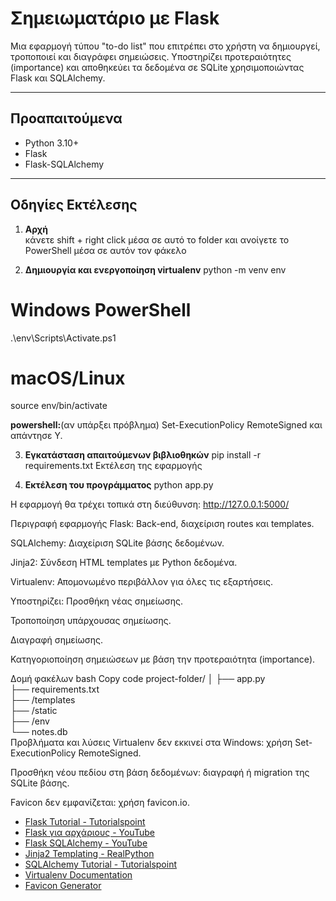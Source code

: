 # Σημειωματάριο με Flask

Μια εφαρμογή τύπου "to-do list" που επιτρέπει στο χρήστη να δημιουργεί, τροποποιεί και διαγράφει σημειώσεις. Υποστηρίζει προτεραιότητες (importance) και αποθηκεύει τα δεδομένα σε SQLite χρησιμοποιώντας Flask και SQLAlchemy.

---

## Προαπαιτούμενα

- Python 3.10+
- Flask
- Flask-SQLAlchemy

---

## Οδηγίες Εκτέλεσης

1. **Αρχή**  
κάνετε shift + right click μέσα σε αυτό το folder και ανοίγετε το PowerShell μέσα σε αυτόν τον φάκελο

2. **Δημιουργία και ενεργοποίηση virtualenv**
python -m venv env
# Windows PowerShell
.\env\Scripts\Activate.ps1
# macOS/Linux
source env/bin/activate

**powershell:**(αν υπάρξει πρόβλημα)
Set-ExecutionPolicy RemoteSigned
και απάντησε Y.

3. **Εγκατάσταση απαιτούμενων βιβλιοθηκών**
pip install -r requirements.txt
Εκτέλεση της εφαρμογής

4. **Εκτέλεση του προγράμματος**
python app.py

Η εφαρμογή θα τρέχει τοπικά στη διεύθυνση: http://127.0.0.1:5000/

Περιγραφή εφαρμογής
Flask: Back-end, διαχείριση routes και templates.

SQLAlchemy: Διαχείριση SQLite βάσης δεδομένων.

Jinja2: Σύνδεση HTML templates με Python δεδομένα.

Virtualenv: Απομονωμένο περιβάλλον για όλες τις εξαρτήσεις.

Υποστηρίζει:
Προσθήκη νέας σημείωσης.

Τροποποίηση υπάρχουσας σημείωσης.

Διαγραφή σημείωσης.

Κατηγοριοποίηση σημειώσεων με βάση την προτεραιότητα (importance).

Δομή φακέλων
bash
Copy code
project-folder/
│
├── app.py                  
├── requirements.txt        
├── /templates              
├── /static                 
├── /env                    
└── notes.db                 
Προβλήματα και λύσεις
Virtualenv δεν εκκινεί στα Windows: χρήση Set-ExecutionPolicy RemoteSigned.

Προσθήκη νέου πεδίου στη βάση δεδομένων: διαγραφή ή migration της SQLite βάσης.

Favicon δεν εμφανίζεται: χρήση favicon.io.
- [Flask Tutorial - Tutorialspoint](https://www.tutorialspoint.com/flask/index.htm)
- [Flask για αρχάριους - YouTube](https://www.youtube.com/watch?v=Z1RJmh_OqeA&list=LL&index=37&t=268s)
- [Flask SQLAlchemy - YouTube](https://www.youtube.com/watch?v=yKHJsLUENl0&list=LL&index=16)
- [Jinja2 Templating - RealPython](https://realpython.com/primer-on-jinja-templating)
- [SQLAlchemy Tutorial - Tutorialspoint](https://www.tutorialspoint.com/sqlalchemy/index.htm)
- [Virtualenv Documentation](https://virtualenv.pypa.io/en/latest)
- [Favicon Generator](https://favicon.io/)


